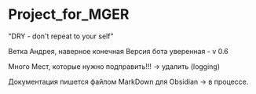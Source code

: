 # Project_for_MGER

"DRY - don't repeat to your self"

Ветка Андрея, наверное конечная
Версия бота уверенная - v 0.6

Много Мест, которые нужно подправить!!!
-> удалить (logging)

Документация пишется файлом MarkDown для Obsidian -> в процессе.
